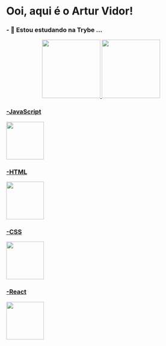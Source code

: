 <h1>Ooi, aqui é o Artur Vidor!</h1>

<h3>- 🌱 Estou estudando na Trybe ...</h3>

<div align="center">
<a href="https://github.com/vidorartur">
<img height="155em" src="https://github-readme-stats.vercel.app/api?username=vidorartur&theme=dark&show_icons=true"/>
<img height="155em" src="https://github-readme-stats.vercel.app/api/top-langs/?username=vidorartur&layout=compact&langs_count=7&theme=dark"/>
</div>
  

<h3>-JavaScript</h3>
<img height="100em" src="https://www.pikpng.com/pngl/b/382-3820251_understand-javascripts-this-keyword-in-depth-from-javascript.png" />


<h3>-HTML</h3>
<img height="100em" src="https://upload.wikimedia.org/wikipedia/commons/thumb/6/61/HTML5_logo_and_wordmark.svg/2048px-HTML5_logo_and_wordmark.svg.png" />

<h3>-CSS</h3>
<img height="100em" src="https://logospng.org/download/css-3/logo-css-3-2048.png" />

<h3>-React</h3>
<img height="100em" src="https://user-images.githubusercontent.com/90942386/187542014-c4f6c276-802e-4bd8-93c8-2d679a21f348.png" />



